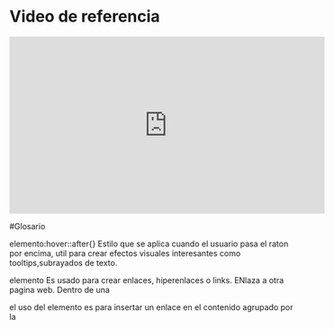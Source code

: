 # Video de referencia

<iframe width="560" height="315" src="https://www.youtube.com/embed/KP398UANzfw?si=rZW8KDYi1EujsnaW" title="YouTube video player" frameborder="0" allow="accelerometer; autoplay; clipboard-write; encrypted-media; gyroscope; picture-in-picture; web-share" allowfullscreen></iframe>

#Glosario

elemento:hover::after{}
Estilo que se aplica cuando el usuario pasa el raton por encima, util para crear efectos visuales interesantes como tooltips,subrayados de texto.

elemento <a></a>
Es usado para crear enlaces, hiperenlaces o links. ENlaza a otra pagina web.
Dentro de una <div class> el uso del elemento <a> es para insertar un enlace en el contenido agrupado por la <div>